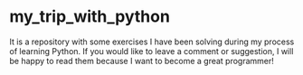 
# my_trip_with_python
It is a repository with some exercises I have been solving during my process of learning Python.
If you would like to leave a comment or suggestion, I will be happy to read them because I want to 
become a great programmer!
